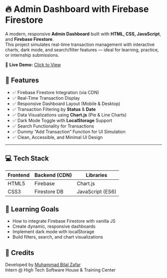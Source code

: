 # 🔥 Admin Dashboard with Firebase Firestore

A modern, responsive **Admin Dashboard** built with **HTML, CSS, JavaScript**, and **Firebase Firestore**.  
This project simulates real-time transaction management with interactive charts, dark mode, and search/filter features — ideal for learning, practice, or internship submissions.

🔗 **Live Demo:** [Click to View](https://bilalzafar11.github.io/firebase-transactions-dashboard/)  

## 📌 Features

- ✅ Firebase Firestore Integration (via CDN)
- ✅ Real-Time Transaction Display
- ✅ Responsive Dashboard Layout (Mobile & Desktop)
- ✅ Transaction Filtering by **Status** & **Date**
- ✅ Data Visualizations using **Chart.js** (Pie & Line Charts)
- ✅ Dark Mode Toggle with **LocalStorage** Support
- ✅ Search Functionality for Transactions
- ✅ Dummy “Add Transaction” Function for UI Simulation
- ✅ Clean, Accessible, and Minimal UI Design

---

## 💻 Tech Stack

| Frontend        | Backend (CDN) | Libraries     |
|-----------------|----------------|---------------|
| HTML5           | Firebase       | Chart.js      |
| CSS3            | Firestore DB   | JavaScript (ES6) |

## 🧠 Learning Goals

- How to integrate Firebase Firestore with vanilla JS
- Create dynamic, responsive dashboards
- Implement dark mode with localStorage
- Build filters, search, and chart visualizations

## 📎 Credits

Developed by [Muhammad Bilal Zafar](mailto:bilalzafar7350@gmail.com)  
Intern @ High Tech Software House & Training Center
